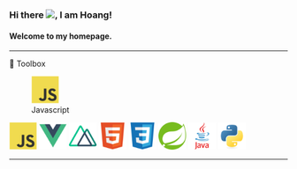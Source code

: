 ### Hi there <img src="https://raw.githubusercontent.com/MartinHeinz/MartinHeinz/master/wave.gif" width="30px">, I am Hoang!

#### Welcome to my homepage.

---

🧰 Toolbox

<figure class="image">
  <img
    src="https://github.com/devicons/devicon/blob/master/icons/javascript/javascript-original.svg"
    alt="Javascript logo"
    height="50"
    width="50"
  >
  <figcaption>Javascript</figcaption>
</figure>

<img src="https://github.com/devicons/devicon/blob/master/icons/javascript/javascript-original.svg" alt="JavaScript logo" width="50" height="50" /> <img src="https://github.com/devicons/devicon/blob/master/icons/vuejs/vuejs-original.svg" alt="Vue logo" width="50" height="50" /> <img src="https://github.com/devicons/devicon/blob/master/icons/nuxtjs/nuxtjs-original.svg" alt="Nuxt logo" width="50" height="50" /> <img src="https://github.com/devicons/devicon/blob/master/icons/html5/html5-original.svg" alt="HTML5 logo" width="50" height="50" /> <img
src="https://github.com/devicons/devicon/blob/master/icons/css3/css3-original.svg" alt="CSS3 logo" width="50" height="50" /> <img
src="https://github.com/devicons/devicon/blob/master/icons/spring/spring-original.svg" alt="Spring logo" width="50" height="50" /> <img
src="https://github.com/devicons/devicon/blob/master/icons/java/java-original-wordmark.svg" alt="Java logo" width="50" height="50" /> <img
src="https://github.com/devicons/devicon/blob/master/icons/python/python-original.svg" alt="Python logo" width="50" height="50" />

---

<!--
**hoang227/hoang227** is a ✨ _special_ ✨ repository because its `README.md` (this file) appears on your GitHub profile.

Here are some ideas to get you started:

- 🔭 I’m currently working on ...
- 🌱 I’m currently learning ...
- 👯 I’m looking to collaborate on ...
- 🤔 I’m looking for help with ...
- 💬 Ask me about ...
- 📫 How to reach me: ...
- 😄 Pronouns: ...
- ⚡ Fun fact: ...
-->
